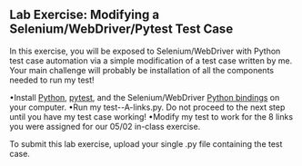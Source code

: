 Lab Exercise: Modifying a Selenium/WebDriver/Pytest Test Case
---------------------------------------------------------------


In this exercise, you will be exposed to Selenium/WebDriver with Python test case automation via a simple modification of a test case written by me. Your main challenge will probably be installation of all the components needed to run my test!

•Install [Python](https://www.python.org/downloads/), [pytest](http://pytest.org/latest/getting-started.html), and the Selenium/WebDriver [Python bindings](http://www.seleniumhq.org/download/) on your computer.
•Run my test--A-links.py. Do not proceed to the next step until you have my test case working!
•Modify my test to work for the 8 links you were assigned for our 05/02 in-class exercise.

To submit this lab exercise, upload your single .py file containing the test case.

